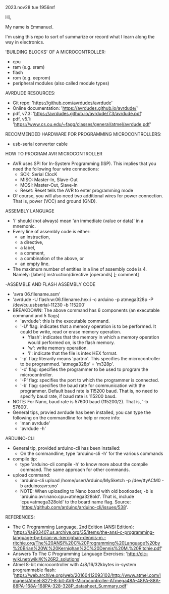 2023.nov28 tue 1956mf

Hi,

My name is Emmanuel.

I'm using this repo to sort of summarize or record what I learn along the way in electronics.

'BUILDING BLOCKS' OF A MICROCONTROLLER:
- cpu
- ram (e.g. sram)
- flash
- rom (e.g. eeprom)
- peripheral modules (also called module types)

AVRDUDE RESOURCES:
- Git repo: 'https://github.com/avrdudes/avrdude'
- Online documentation: 'https://avrdudes.github.io/avrdude/'
- pdf, v7.3: 'https://avrdudes.github.io/avrdude/7.3/avrdude.pdf'
- pdf, v5.1:  'https://www.cs.ou.edu/~fagg/classes/general/atmel/avrdude.pdf'

RECOMMENDED HARDWARE FOR PROGRAMMING MICROCONTROLLERS:
- usb-serial converter cable

HOW TO PROGRAM AVR MICROCONTROLLER
- AVR uses SPI for In-System Programming (ISP). This implies that you need the following four wire connections:
  - SCK: Serial ClocK
  - MISO: Master-In, Slave-Out
  - MOSI: Master-Out, Slave-In
  - Reset: Reset tells the AVR to enter programming mode
- Of course, you will also need two additional wires for power connection. That is, power (VCC) and ground (GND).

ASSEMBLY LANGUAGE
- 'i' should (not always) mean 'an immediate (value or data)' in a mnemonic.
- Every line of assembly code is either:
  - an instruction,
  - a directive,
  - a label,
  - a comment,
  - a combination of the above, or
  - an empty line.
- The maximum number of entities in a line of assembly code is 4. Namely:
  [label:] instruction/directive [operands] [; comment]

-ASSEMBLE AND FLASH ASSEMBLY CODE
- 'avra 06.filename.asm'
- 'avrdude -U flash:w:06.filename.hex:i -c arduino -p atmega328p -P /dev/cu.usbserial-11230 -b 115200'
- BREAKDOWN: The above command has 6 components (an executable command and 5 flags)
  - 'avrdude': this is the executable command.
  - '-U' flag: indicates that a memory operation is to be performed. It could be write, read or erase memory operation.
     - 'flash': indicates that the memory in which a memory operation would performed on, is the flash memory.
     - 'w': write memory operation.
     - 'i': indicate that the file is intex HEX format.
  - '-p' flag: literarily means 'partno'. This specifies the microcontroller to be programmed. 'atmega328p' = 'm328p'.
  - '-c' flag: specifies the programmer to be used to program the microcontroller.
  - '-P' flag: specifies the port to which the programmer is connected.
  - '-b' flag: specifies the baud rate for communication with the programmer. Default baud rate is 115200 baud. That is, no need to specify baud rate, if baud rate is 115200 baud.
- NOTE: For Nano, baud rate is 57600 baud (115200/2). That is, '-b 57600'.
- General tips, provied avrdude has been installed, you can type the following on the commandline for help or more info:
  - 'man avrdude'
  - 'avrdude -h'

 ARDUINO-CLI
- General tip, provided arduino-cli has been installed:
  - On the commandline, type 'arduino-cli -h' for the various commands
- compile tip:
  - type 'arduino-cli compile -h' to know more about the compile command. The same approach for other commands.
- upload command:
  - 'arduino-cli upload /home/user/Arduino/MySketch -p /dev/ttyACM0 -b arduino:avr:uno'
  - NOTE: When uploading to Nano board with old bootloader, -b is 'arduino:avr:nano:cpu=atmega328old'. That is, include 'cpu=atmega328old' to the board name flag. Source: 'https://github.com/arduino/arduino-cli/issues/538'.

REFERENCES:
- The C Programming Language, 2nd Edition (ANSI Edition): 'https://ia903407.us.archive.org/35/items/the-ansi-c-programming-language-by-brian-w.-kernighan-dennis-m.-ritchie.org/The%20ANSI%20C%20Programming%20Language%20by%20Brian%20W.%20Kernighan%2C%20Dennis%20M.%20Ritchie.pdf'
- Answers To The C Programming Language Exercises: 'http://clc-wiki.net/wiki/K%26R2_solutions'
- Atmel 8-bit microcontroller with 4/8/16/32kbytes in-system programmable flash: 'https://web.archive.org/web/20160412093102/http://www.atmel.com/Images/Atmel-8271-8-bit-AVR-Microcontroller-ATmega48A-48PA-88A-88PA-168A-168PA-328-328P_datasheet_Summary.pdf'
